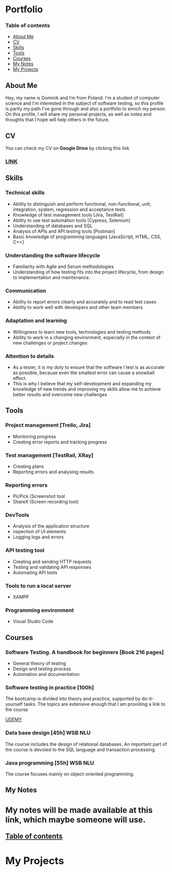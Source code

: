 <h1>Portfolio</h1>

<h3>Table of contents</h2>
<ul>
  <Li><a href="#about-me">About Me</a></Li>
  <li><a href="#cv">CV</a></li>
  <li><a href="#skills">Skills</a></li>
  <li><a href="#tools">Tools</a></li>
  <li><a href="#courses">Courses</a></li>
  <li><a href="#mynotes">My Notes</a></li>
  <Li><a href="#projects">My Projects</a></Li>
</ul>

 <h2 id="about-me">About Me</h2>
<p>Hey, my name is Dominik and I’m from Poland. I'm a student of computer science and I'm interested in the subject of software testing, so this profile is partly my path I've gone through and also a portfolio to enrich my person. On this profile, I will share my personal projects, as well as notes and thoughts that I hope will help others in the future.
</p>

<h2 id="cv">CV</h2>
<p>You can check my CV on<strong> Google Drive</strong> by clicking this link</p> 
<h3> <a href="https://drive.google.com/file/d/1uBc8flJ_DA3YFnsPuQyaTBar1y081k4a/view?usp=sharing">LINK</a>
</h3>

<h2 id="skills">Skills</h2>
<h3>Technical skills </h3>
<ul>
  <li>Ability to distinguish and perform functional, non-functional, unit, integration, system, regression and acceptance tests
</li>
  <li>Knowledge of test management tools [Jira, TestRail]</li>
  <li>Ability to use test automation tools [Cypress, Selenium]
</li>
  <li>Understanding of databases and SQL </li>
  <li>Analysis of APIs and API testing tools [Postman]</li>
  <li>Basic knowledge of programming languages [JavaScript, HTML, CSS, C++]</li>
</ul>
<h3>Understanding the software lifecycle</h3>
<ul>
  <li>Familiarity with Agile and Serum methodologies</li>
  <li>Understanding of how testing fits into the project lifecycle, from design to implementation and maintenance.</li>
</ul>

<h3>Communication</h3>
<ul>
  <li>Ability to report errors clearly and accurately and to read test cases</li>
  <li>Ability to work well with developers and other team members</li>
</ul>

<h3>Adaptation and learning </h3>
<ul>
  <li>Willingness to learn new tools, technologies and testing methods</li>
  <li>Ability to work in a changing environment, especially in the context of new challenges or project changes
</li>
</ul>

<h3>Attention to details</h3>
<ul>
  <li>As a tester, it is my duty to ensure that the software I test is as accurate as possible, because even the smallest error can cause a snowball effect.</li>
  <li>This is why I believe that my self-development and expanding my knowledge of new trends and improving my skills allow me to achieve better results and overcome new challenges
</li>
</ul>

<h2 id="tools">Tools</h2>

<h3>Project management [Trello, Jira]</h3>
<ul>
  <li>Monitoring progress
</li>
  <li> Creating error reports and tracking progress 
</li>
</ul>

<h3>Test management [TestRail, XRay]</h3>
<ul>
  <li>Creating plans</li>
  <li>Reporting errors and analysing results</li>
</ul>

<h3>Reporting errors</h3>
<ul>
   <li>PicPick (Screenshot tool</li>
  <li>ShareX (Screen recording tool)</li>
</ul>

<h3>DevTools</h3>
<ul>
  <li>Analysis of the application structure</li>
  <li>nspection of UI elements</li>
  <li>Logging logs and errors</li>
</ul>

<h3>API testing tool</h3>
<ul>
  <li>Creating and sending HTTP requests</li>
  <li>Testing and validating API responses</li>
  <li>Automating API tests</li>
</ul>
<h3>Tools to run a local server</h3>
<ul>
  <li>XAMPP</li>
</ul>
<h3>Programming environment</h3>
<ul>
  <li>Visual Studio Code</li>
</ul>

<h2 id="courses">Courses</h2>
<h3>Software Testing. A handbook for beginners [Book 216 pages]</h3>
<ul>
  <li>General theory of testing</li>
  <li>Design and testing process</li>
  <li>Automation and documentation</li>
</ul>

<h3>Software testing in practice [100h] </h3>
<p>The bootcamp is divided into theory and practice, supported by do-it-yourself tasks. The topics are extensive enough that I am providing a link to the course</p>
<p><a href="https://www.udemy.com/course/testowanie-oprogramowania-w-praktyce-bootcamp/?couponCode=ST20MT111124B">UDEMY</a></p>

<h3>Data base design [45h] WSB NLU </h3>
<p>The course includes the design of relational databases. An important part of the course is devoted to the SQL language and transaction processing.</p>

<h3>Java programming [55h] WSB NLU</h3>
<p>The course focuses mainly on object-oriented programming.</p>

<h2 id="mynotes">My Notes<h/2>
  <h3>My notes will be made available at this link, which maybe someone will use.</h3>
  <p><a href="">Table of contents</a></p>
<h2 id="projects">My Projects</h2>
